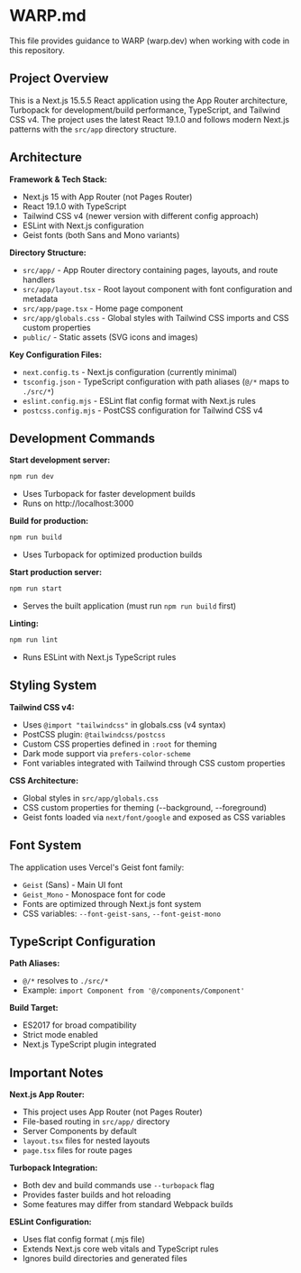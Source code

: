# WARP.md

This file provides guidance to WARP (warp.dev) when working with code in this repository.

## Project Overview

This is a Next.js 15.5.5 React application using the App Router architecture, Turbopack for development/build performance, TypeScript, and Tailwind CSS v4. The project uses the latest React 19.1.0 and follows modern Next.js patterns with the `src/app` directory structure.

## Architecture

**Framework & Tech Stack:**
- Next.js 15 with App Router (not Pages Router)
- React 19.1.0 with TypeScript
- Tailwind CSS v4 (newer version with different config approach)
- ESLint with Next.js configuration
- Geist fonts (both Sans and Mono variants)

**Directory Structure:**
- `src/app/` - App Router directory containing pages, layouts, and route handlers
- `src/app/layout.tsx` - Root layout component with font configuration and metadata
- `src/app/page.tsx` - Home page component
- `src/app/globals.css` - Global styles with Tailwind CSS imports and CSS custom properties
- `public/` - Static assets (SVG icons and images)

**Key Configuration Files:**
- `next.config.ts` - Next.js configuration (currently minimal)
- `tsconfig.json` - TypeScript configuration with path aliases (`@/*` maps to `./src/*`)
- `eslint.config.mjs` - ESLint flat config format with Next.js rules
- `postcss.config.mjs` - PostCSS configuration for Tailwind CSS v4

## Development Commands

**Start development server:**
```bash
npm run dev
```
- Uses Turbopack for faster development builds
- Runs on http://localhost:3000

**Build for production:**
```bash
npm run build
```
- Uses Turbopack for optimized production builds

**Start production server:**
```bash
npm run start
```
- Serves the built application (must run `npm run build` first)

**Linting:**
```bash
npm run lint
```
- Runs ESLint with Next.js TypeScript rules

## Styling System

**Tailwind CSS v4:**
- Uses `@import "tailwindcss"` in globals.css (v4 syntax)
- PostCSS plugin: `@tailwindcss/postcss`
- Custom CSS properties defined in `:root` for theming
- Dark mode support via `prefers-color-scheme`
- Font variables integrated with Tailwind through CSS custom properties

**CSS Architecture:**
- Global styles in `src/app/globals.css`
- CSS custom properties for theming (--background, --foreground)
- Geist fonts loaded via `next/font/google` and exposed as CSS variables

## Font System

The application uses Vercel's Geist font family:
- `Geist` (Sans) - Main UI font
- `Geist_Mono` - Monospace font for code
- Fonts are optimized through Next.js font system
- CSS variables: `--font-geist-sans`, `--font-geist-mono`

## TypeScript Configuration

**Path Aliases:**
- `@/*` resolves to `./src/*`
- Example: `import Component from '@/components/Component'`

**Build Target:**
- ES2017 for broad compatibility
- Strict mode enabled
- Next.js TypeScript plugin integrated

## Important Notes

**Next.js App Router:**
- This project uses App Router (not Pages Router)
- File-based routing in `src/app/` directory
- Server Components by default
- `layout.tsx` files for nested layouts
- `page.tsx` files for route pages

**Turbopack Integration:**
- Both dev and build commands use `--turbopack` flag
- Provides faster builds and hot reloading
- Some features may differ from standard Webpack builds

**ESLint Configuration:**
- Uses flat config format (.mjs file)
- Extends Next.js core web vitals and TypeScript rules
- Ignores build directories and generated files